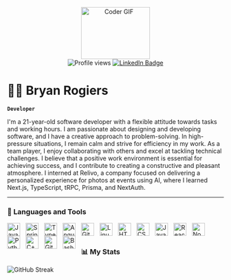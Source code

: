 <div id="header" align="center">
  <img src="https://media3.giphy.com/media/v1.Y2lkPTc5MGI3NjExenU5MXpiazJ6c3RreW44aDBtcDhkbXljOHBoZ2pyOGtobXBlbjZkaSZlcD12MV9pbnRlcm5hbF9naWZfYnlfaWQmY3Q9cw/WFZvB7VIXBgiz3oDXE/giphy.webp" width="160" height="121" alt="Coder GIF"/>
  <div id="badges">
     <img src="https://komarev.com/ghpvc/?username=BryanGith&style=for-the-badge&color=blue" alt="Profile views"/>
    <a href="https://www.linkedin.com/in/bryanrogiers/" target="_blank"> 
      <img src="https://img.shields.io/badge/LinkedIn-blue?logo=linkedin&logoColor=white&style=for-the-badge" alt="LinkedIn Badge"/>
    </a>
  </div>
</div>

# 🏄‍♂️ Bryan Rogiers

**`Developer`**

I'm a 21-year-old software developer with a flexible attitude towards tasks and working hours. I am passionate about designing and developing software, and I have a creative approach to problem-solving. In high-pressure situations, I remain calm and strive for efficiency in my work. As a team player, I enjoy collaborating with others and excel at tackling technical challenges. I believe that a positive work environment is essential for achieving success, and I contribute to creating a constructive and pleasant atmosphere. I interned at Relivo, a company focused on delivering a personalized experience for photos at events using AI, where I learned Next.js, TypeScript, tRPC, Prisma, and NextAuth.

---

### 🧰 Languages and Tools

<img align="left" alt="Java" width="30px" style="padding-right:10px;" src="https://cdn.jsdelivr.net/gh/devicons/devicon/icons/java/java-original.svg"/>
<img align="left" alt="Spring" width="30px" style="padding-right:10px;" src="https://cdn.jsdelivr.net/gh/devicons/devicon/icons/spring/spring-original.svg" />
<img align="left" alt="TypeScript" width="30px" style="padding-right:10px;" src="https://cdn.jsdelivr.net/gh/devicons/devicon/icons/typescript/typescript-plain.svg" />
<img align="left" alt="Angular" width="30px" style="padding-right:10px;" src="https://cdn.jsdelivr.net/gh/devicons/devicon/icons/angularjs/angularjs-plain.svg" />
<img align="left" alt="Git" width="30px" style="padding-right:10px;" src="https://cdn.jsdelivr.net/gh/devicons/devicon/icons/git/git-original.svg" />
<img align="left" alt="Linux" width="30px" style="padding-right:10px;" src="https://cdn.jsdelivr.net/gh/devicons/devicon/icons/linux/linux-original.svg" />
<img align="left" alt="HTML" width="30px" style="padding-right:10px;" src="https://cdn.jsdelivr.net/gh/devicons/devicon/icons/html5/html5-plain.svg" />
<img align="left" alt="CSS" width="30px" style="padding-right:10px;" src="https://cdn.jsdelivr.net/gh/devicons/devicon/icons/css3/css3-plain.svg" />
<img align="left" alt="JavaScript" width="30px" style="padding-right:10px;" src="https://cdn.jsdelivr.net/gh/devicons/devicon/icons/javascript/javascript-plain.svg" />
<img align="left" alt="React" width="30px" style="padding-right:10px;" src="https://cdn.jsdelivr.net/gh/devicons/devicon/icons/react/react-original.svg" />
<img align="left" alt="NodeJS" width="30px" style="padding-right:10px;" src="https://cdn.jsdelivr.net/gh/devicons/devicon/icons/nodejs/nodejs-original.svg" />
<img align="left" alt="Python" width="30px" style="padding-right:10px;" src="https://cdn.jsdelivr.net/gh/devicons/devicon/icons/python/python-plain.svg" />
<img align="left" alt="C++" width="30px" style="padding-right:10px;" src="https://cdn.jsdelivr.net/gh/devicons/devicon/icons/cplusplus/cplusplus-line.svg" />
<img align="left" alt="GitHub" width="30px" style="padding-right:10px;" src="https://cdn.jsdelivr.net/gh/devicons/devicon/icons/github/github-original.svg" />
<img align="left" alt="Bash" width="30px" style="padding-right:10px;" src="https://cdn.jsdelivr.net/gh/devicons/devicon/icons/bash/bash-original.svg" />
<br />

#

### 📊 My Stats

![GitHub Streak](http://github-readme-streak-stats.herokuapp.com?user=BryanGith&theme=dark&hide_border=true&date_format=j%20M%5B%20Y%5D&mode=daily)

<!-- ![GitHub Langs](https://github-readme-stats.vercel.app/api/top-langs/?username=BryanGith&layout=compact&theme=blue-green) -->

